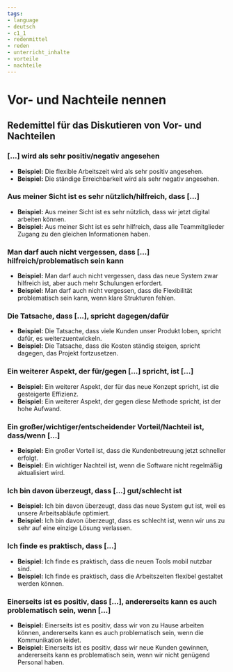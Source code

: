 ```yaml
---
tags:
- language
- deutsch
- c1_1
- redenmittel
- reden
- unterricht_inhalte
- vorteile
- nachteile
---
```


# Vor- und Nachteile nennen

## Redemittel für das Diskutieren von Vor- und Nachteilen

### [...] wird als sehr positiv/negativ angesehen

- __Beispiel:__ Die flexible Arbeitszeit wird als sehr positiv angesehen.
- __Beispiel:__ Die ständige Erreichbarkeit wird als sehr negativ angesehen.

### Aus meiner Sicht ist es sehr nützlich/hilfreich, dass [...]

- __Beispiel:__ Aus meiner Sicht ist es sehr nützlich, dass wir jetzt digital arbeiten können.
- __Beispiel:__ Aus meiner Sicht ist es sehr hilfreich, dass alle Teammitglieder Zugang zu den gleichen Informationen haben.

### Man darf auch nicht vergessen, dass [...] hilfreich/problematisch sein kann

- __Beispiel:__ Man darf auch nicht vergessen, dass das neue System zwar hilfreich ist, aber auch mehr Schulungen erfordert.
- __Beispiel:__ Man darf auch nicht vergessen, dass die Flexibilität problematisch sein kann, wenn klare Strukturen fehlen.

### Die Tatsache, dass [...], spricht dagegen/dafür

- __Beispiel:__ Die Tatsache, dass viele Kunden unser Produkt loben, spricht dafür, es weiterzuentwickeln.
- __Beispiel:__ Die Tatsache, dass die Kosten ständig steigen, spricht dagegen, das Projekt fortzusetzen.

### Ein weiterer Aspekt, der für/gegen [...] spricht, ist [...]

- __Beispiel:__ Ein weiterer Aspekt, der für das neue Konzept spricht, ist die gesteigerte Effizienz.
- __Beispiel:__ Ein weiterer Aspekt, der gegen diese Methode spricht, ist der hohe Aufwand.

### Ein großer/wichtiger/entscheidender Vorteil/Nachteil ist, dass/wenn [...]

- __Beispiel:__ Ein großer Vorteil ist, dass die Kundenbetreuung jetzt schneller erfolgt.
- __Beispiel:__ Ein wichtiger Nachteil ist, wenn die Software nicht regelmäßig aktualisiert wird.

### Ich bin davon überzeugt, dass [...] gut/schlecht ist

- __Beispiel:__ Ich bin davon überzeugt, dass das neue System gut ist, weil es unsere Arbeitsabläufe optimiert.
- __Beispiel:__ Ich bin davon überzeugt, dass es schlecht ist, wenn wir uns zu sehr auf eine einzige Lösung verlassen.

### Ich finde es praktisch, dass [...]

- __Beispiel:__ Ich finde es praktisch, dass die neuen Tools mobil nutzbar sind.
- __Beispiel:__ Ich finde es praktisch, dass die Arbeitszeiten flexibel gestaltet werden können.

### Einerseits ist es positiv, dass [...], andererseits kann es auch problematisch sein, wenn [...]

- __Beispiel:__ Einerseits ist es positiv, dass wir von zu Hause arbeiten können, andererseits kann es auch problematisch sein, wenn die Kommunikation leidet.
- __Beispiel:__ Einerseits ist es positiv, dass wir neue Kunden gewinnen, andererseits kann es problematisch sein, wenn wir nicht genügend Personal haben.
